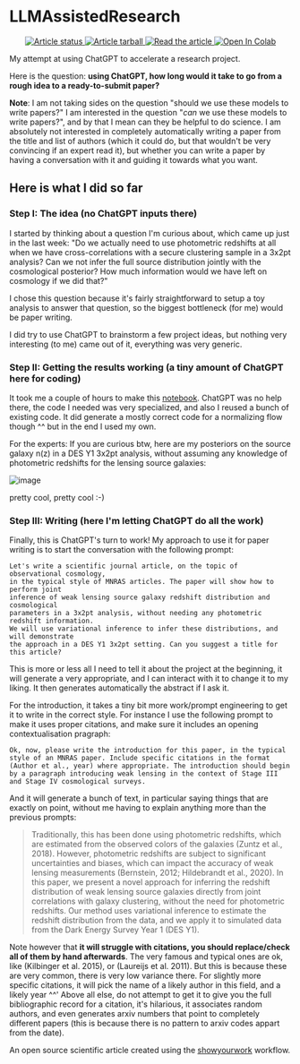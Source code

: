 # LLMAssistedResearch
<p align="center">
<a href="https://github.com/eiffl/LLMAssistedResearch/actions/workflows/build.yml">
<img src="https://github.com/eiffl/LLMAssistedResearch/actions/workflows/build.yml/badge.svg?branch=main" alt="Article status"/>
</a>
<a href="https://github.com/eiffl/LLMAssistedResearch/raw/main-pdf/arxiv.tar.gz">
<img src="https://img.shields.io/badge/article-tarball-blue.svg?style=flat" alt="Article tarball"/>
</a>
<a href="https://github.com/eiffl/LLMAssistedResearch/raw/main-pdf/ms.pdf">
<img src="https://img.shields.io/badge/article-pdf-blue.svg?style=flat" alt="Read the article"/>
</a>
<a href="https://colab.research.google.com/github/EiffL/LLMAssistedResearch/blob/main/notebooks/NzInference.ipynb" target="_blank"><img src="https://colab.research.google.com/assets/colab-badge.svg" alt="Open In Colab"/></a>
</p>

My attempt at using ChatGPT to accelerate a research project. 

Here is the question: **using ChatGPT, how long would it take to go from a rough idea to a ready-to-submit paper?**

**Note**: I am not taking sides on the question "should we use these models to write papers?" I am interested in the question "*can* we use these models to write papers?", and by that I mean can they be helpful to do science. I am absolutely not interested in completely automatically writing a paper from the title and list of authors (which it could do, but that wouldn't be very convincing if an expert read it), but whether you can write a paper by having a conversation with it and guiding it towards what you want.

## Here is what I did so far

### Step I: The idea (no ChatGPT inputs there)
I started by thinking about a question I'm curious about, which came up just in the last week: "Do we actually need to use photometric redshifts at all when we have cross-correlations with a secure clustering sample in a 3x2pt analysis? Can we not infer the full source distribution jointly with the cosmological posterior? How much information would we have left on cosmology if we did that?" 

I chose this question because it's fairly straightforward to setup a toy analysis to answer that question, so the biggest bottleneck (for me) would be paper writing. 

I did try to use ChatGPT to brainstorm a few project ideas, but nothing very interesting (to me) came out of it, everything was very generic.

### Step II: Getting the results working (a tiny amount of ChatGPT here for coding)
It took me a couple of hours to make this [notebook](main/notebooks/NzInference.ipynb). ChatGPT was no help there, the code I needed was very specialized, and also I reused a bunch of existing code. It did generate a mostly correct code for a normalizing flow though ^^ but in the end I used my own. 

For the experts: If you are curious btw, here are my posteriors on the source galaxy n(z) in a DES Y1 3x2pt analysis, without assuming any knowledge of photometric redshifts for the lensing source galaxies: 

![image](https://user-images.githubusercontent.com/861591/206940145-5175eb90-d641-4918-a6b4-1c0ade2ac478.png)

pretty cool, pretty cool :-)

### Step III: Writing (here I'm letting ChatGPT do all the work)

Finally, this is ChatGPT's turn to work! My approach to use it for paper writing is to start the conversation with the following prompt:
```
Let's write a scientific journal article, on the topic of observational cosmology, 
in the typical style of MNRAS articles. The paper will show how to perform joint 
inference of weak lensing source galaxy redshift distribution and cosmological 
parameters in a 3x2pt analysis, without needing any photometric redshift information. 
We will use variational inference to infer these distributions, and will demonstrate 
the approach in a DES Y1 3x2pt setting. Can you suggest a title for this article?
```
This is more or less all I need to tell it about the project at the beginning, it will generate a very appropriate, and I can interact with it to change it to my liking. It then generates automatically the abstract if I ask it.

For the introduction, it takes a tiny bit more work/prompt engineering to get it to write in the correct style. For instance I use the following prompt to make it uses proper citations, and make sure it includes an opening contextualisation pragraph:

```
Ok, now, please write the introduction for this paper, in the typical style of an MNRAS paper. Include specific citations in the format (Author et al., year) where appropriate. The introduction should begin by a paragraph introducing weak lensing in the context of Stage III and Stage IV cosmological surveys.
```

And it will generate a bunch of text, in particular saying things that are exactly on point, without me having to explain anything more than the previous prompts:
>Traditionally, this has been done using photometric redshifts, which are estimated from the observed colors of the galaxies (Zuntz et al., 2018). However, photometric redshifts are subject to significant uncertainties and biases, which can impact the accuracy of weak lensing measurements (Bernstein, 2012; Hildebrandt et al., 2020). In this paper, we present a novel approach for inferring the redshift distribution of weak lensing source galaxies directly from joint correlations with galaxy clustering, without the need for photometric redshifts. Our method uses variational inference to estimate the redshift distribution from the data, and we apply it to simulated data from the Dark Energy Survey Year 1 (DES Y1).

Note however that **it will struggle with citations, you should replace/check all of them by hand afterwards**. The very famous and typical ones are ok, like (Kilbinger et al. 2015), or (Laureijs et al. 2011). But this is because these are very common, there is very low variance there. For slightly more specific citations, it will pick the name of a likely author in this field, and a likely year ^^' Above all else, do not attempt to get it to give you the full bibliographic record for a citation, it's hilarious, it associates random authors, and even generates arxiv numbers that point to completely different papers (this is because there is no pattern to arxiv codes appart from the date).

An open source scientific article created using the [showyourwork](https://github.com/showyourwork/showyourwork) workflow.
